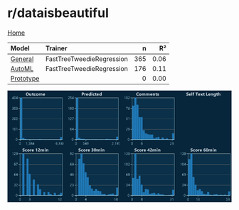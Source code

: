 # r/dataisbeautiful

[Home](../index.md)

|Model|Trainer|n|R²|
|:---|:---|---:|---:|
|[General](models/guess_dataisbeautiful_General.md)|FastTreeTweedieRegression|365|0.06|
|[AutoML](models/guess_dataisbeautiful_AutoML.md)|FastTreeTweedieRegression|176|0.11|
|[Prototype](models/guess_dataisbeautiful_Prototype.md)||0|0.00|

![r/dataisbeautiful Distributions (guess)](../images/guess_dataisbeautiful_Distributions.png "r/dataisbeautiful Distributions (guess)")

